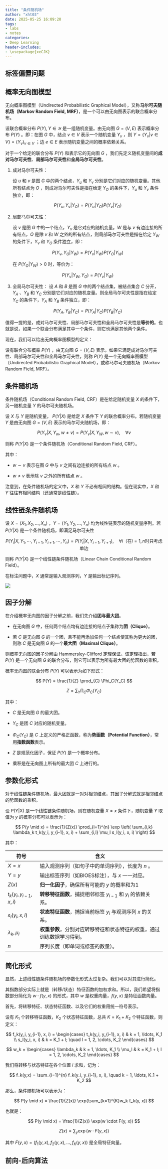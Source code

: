 ```yaml
---
title: "条件随机场"
author: "xht03"
date: 2025-05-25 16:09:20
tags:
- labs
- notes
categories:
- Deep Learning
header-includes:
- \usepackage{xeCJK}
---
```


## 标签偏置问题


## 概率无向图模型

无向概率图模型（Undirected Probabilistic Graphical Model），又称**马尔可夫随机场（Markov Random Field, MRF）**，是一个可以由无向图表示的联合概率分布。

设联合概率分布 $P(Y), Y \in \mathcal{Y}$ 是一组随机变量。由无向图 $G = (V, E)$ 表示概率分布 $P(Y)$ 。即：在图 $G$ 中，结点 $v\in V$ 表示一个随机变量 $Y_v$ ，则 $Y = \{Y_v | v \in V\} = (Y_v)_{v \in V}$ ；边 $e \in E$ 表示随机变量之间的概率依赖关系。

对于一个给定的联合分布 $P(Y)$ 和表示它的无向图 $G$ ，我们先定义随机变量间的**成对马尔可夫性**、**局部马尔可夫性**和**全局马尔可夫性**。

1. 成对马尔可夫性：
   
   设 $u$ 和 $v$ 是图 $G$ 中的两个结点，$Y_u$ 和 $Y_v$ 分别是它们对应的随机变量。其他所有结点为 $O$ ，则成对马尔可夫性是指在给定 $Y_O$ 的条件下，$Y_u$ 和 $Y_v$ 条件独立，即：

    $$
    P(Y_u, Y_v | Y_O) = P(Y_u | Y_O) P(Y_v | Y_O)
    $$

2. 局部马尔可夫性：
   
   设 $v$ 是图 $G$ 中的一个结点，$Y_v$ 是它对应的随机变量。$W$ 是与 $v$ 有边连接的所有结点，$O$ 是除 $v$ 和 $W$ 之外的所有结点，则局部马尔可夫性是指在给定 $Y_W$ 的条件下，$Y_v$ 和 $Y_O$ 条件独立，即：

   $$
   P(Y_v, Y_O | Y_W) = P(Y_v | Y_W) P(Y_O | Y_W)
   $$

   在 $P(Y_O | Y_W)>0$ 时，等价为： 

   $$
   P(Y_v | Y_W, Y_O) = P(Y_v | Y_W)
   $$

3. 全局马尔可夫性：
    设 $A$ 和 $B$ 是图 $G$ 中的两个结点集，被结点集合 $C$ 分开，$Y_A$ 、$Y_B$ 和 $Y_C$ 分别是它们对应的随机变量。则全局马尔可夫性是指在给定 $Y_C$ 的条件下，$Y_A$ 和 $Y_B$ 条件独立，即：
    
    $$
    P(Y_A, Y_B | Y_C) = P(Y_A | Y_C) P(Y_B | Y_C)
    $$

值得一提的是，成对马尔可夫性、局部马尔可夫性和全局马尔可夫性是**等价的**。也就是说，如果一个联合分布满足其中一个条件，则它也满足其他两个条件。

现在，我们可以给出无向概率图模型的定义：

设有联合分布概率 $P(Y)$ ，由无向图 $G=(V,E)$ 表示。如果它满足成对马尔可夫性、局部马尔可夫性和全局马尔可夫性，则称 $P(Y)$ 是一个无向概率图模型（Undirected Probabilistic Graphical Model），或称马尔可夫随机场（Markov Random Field, MRF）。

## 条件随机场

条件随机场（Conditional Random Field, CRF）是在给定随机变量 $X$ 的条件下，另一随机变量 $Y$ 的马尔可夫随机场。

设 $X$ 与 $Y$ 是随机变量， $P(Y|X)$ 是给定 $X$ 条件下 $Y$ 的联合概率分布。若随机变量 $Y$ 是由无向图 $G=(V,E)$ 表示的马尔可夫随机场，即：

$$
P(Y_v|X, Y_w, w \neq v) = P(Y_v|X, Y_W, w \sim v), \quad \forall v
$$

则称 $P(Y|X)$ 是一个条件随机场（Conditional Random Field, CRF）。

其中：

- $w \sim v$ 表示在图 $G$ 中与 $v$ 之间有边连接的所有结点 $w$ 。

- $w \neq v$ 表示除 $v$ 之外的所有结点 $w$ 。

注意到，在条件随机场的定义中，$X$ 和 $Y$ 不必有相同的结构。但在现实中，$X$ 和 $Y$ 往往有相同结构（还通常是线性链）。

## 线性链条件随机场

设 $X = (X_1, X_2, \ldots, X_n)$ ，$Y = (Y_1, Y_2, \ldots, Y_n)$ 均为线性链表示的随机变量序列。若 $P(Y|X)$ 是一个条件随机场，即满足马尔可夫性

$$
P(Y_i|X, Y_1, \cdots, Y_{i-1}, Y_{i+1}, \cdots, Y_n) = P(Y_i|X, Y_{i-1}, Y_{i+1}), \quad \forall i \text{（在} i = 1,n \text{时只考虑单边}
$$

则称 $P(Y|X)$ 是一个线性链条件随机场（Linear Chain Conditional Random Field）。

在标注问题中，$X$ 通常是输入观测序列，$Y$ 是输出标记序列。

![](https://ref.xht03.online/202505292007462.png)

## 因子分解

在介绍概率无向图的因子分解之前，我们先介绍**团与最大团**。

- 在无向图 $G$ 中，任何两个结点均有边连接的结点子集称为**团（Clique）**。

- 若 $C$ 是无向图 $G$ 的一个团，且不能再添加任何一个结点使其称为更大的团，则称 $C$ 是无向图 $G$ 的一个**最大团（Maximal Clique）**。

则概率无向图的因子分解由 Hammersley-Clifford 定理保证。该定理指出，若 $P(Y)$ 是一个无向图 $G$ 的联合分布，则它可以表示为所有最大团的势函数的乘积。

概率无向图的联合分布 $P(Y)$ 可以表示为如下形式：

$$
P(Y) = \frac{1}{Z} \prod_{C} \Phi_C(Y_C)
$$

$$
Z = \sum_{Y} \prod_{C} \Phi_C(Y_C)
$$

其中：

- $C$ 是无向图 $G$ 的最大团。

- $Y_C$ 是团 $C$ 对应的随机变量。

- $\Phi_C(Y_C)$ 是 $C$ 上定义的严格正函数，称为**势函数（Potential Function）**，常用**指数函数**表示。

- $Z$ 是规范化因子，保证 $P(Y)$ 是一个概率分布。

- 乘积是在无向图上所有的最大团 $C$ 上进行的。

## 参数化形式

对于线性链条件随机场，最大团就是一对对相邻结点，其因子分解式就是相邻结点的势函数的乘积。

设 P(Y|X) 是一个线性链条件随机场，则在随机变量 $X=x$ 条件下，随机变量 $Y$ 取值为 $y$ 的概率分布可以表示为：

$$
P(y \mid x) = \frac{1}{Z(x)} \prod_{i=1}^{n} \exp \left( \sum_{i,k} \lambda_k t_k(y_i, y_{i-1}, x, i) + \sum_{i,l} \mu_l s_l(y_i, x, i) \right)
$$

其中：

| **符号**               | **含义**                                                                 |
|------------------------|-------------------------------------------------------------------------|
| $X = x$            | 输入观测序列（如句子中的单词序列），长度为 $n$ 。                                 |
| $Y = y$            | 输出标签序列（如BIOES标注），与 $x$ 一一对应。                                   |
| $Z(x)$             | **归一化因子**，确保所有可能的 $y$ 的概率和为1                                  |
| $t_k(y_i, y_{i-1}, x, i)$ | **转移特征函数**，捕捉相邻标签 $y_{i-1}$ 和 $y_i$ 的依赖关系。            |
| $s_l(y_i, x, i)$   | **状态特征函数**，捕捉当前标签 $y_i$ 与观测序列 $x$ 的关系。                      |
| $\lambda_k, \mu_l$ | **权重参数**，分别对应转移特征和状态特征的权重，通过训练数据学习得到。               |
| $n$                | 序列长度（即单词或标签的数量）。                                                 |

## 简化形式

显然，上述线性链条件随机场的参数化形式太过复杂。我们可以对其进行简化。

其指数部分实际上就是（转移/状态）特征函数的加权求和。所以，我们希望将指数部分简化为 $w \cdot f(y, x)$ 的形式，其中 $w$ 是权重向量，$f(y, x)$ 是特征函数向量。

首先，将转移特征、状态特征函数、以及它们的权重用统一符号表示。

设有 $K_1$ 个转移特征函数，$K_2$ 个状态特征函数，总共 $K=K_1 + K_2$ 个特征函数，则定义：

$$
f_k(y_i, y_{i-1}, x, i) = 
\begin{cases}
t_k(y_i, y_{i-1}, x, i) &  k = 1, \ldots, K_1 \\
s_l(y_i, x, i) &  k = K_1 + l; \quad l = 1, 2, \cdots, K_2
\end{cases}
$$

$$
w_k =
\begin{cases}
\lambda_k &  k = 1, \ldots, K_1 \\
\mu_l &  k = K_1 + l; l = 1, 2, \cdots, K_2
\end{cases}
$$

我们将转移与状态特征在各个位置 $i$ 求和，记为：

$$
f_k(y,x) = \sum_{i=1}^{n} f_k(y_i, y_{i-1}, x, i), \quad k = 1, \ldots, K_1 + K_2
$$

那么，条件随机场可以表示为：

$$
P(y \mid x) = \frac{1}{Z(x)} \exp(\sum_{k=1}^{K}w_k f_k(y, x))
$$

也就是：

$$
P(y \mid x) = \frac{1}{Z(x)} \exp(w \cdot F(y, x))
$$

$$
Z(x) = \sum_{y} \exp(w \cdot F(y, x))
$$

其中 $F(y, x) = (f_1(y, x), f_2(y, x), \ldots, f_K(y, x))$ 是全局特征向量。

## 前向-后向算法









